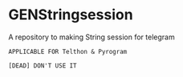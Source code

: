 # GENStringsession
A repository to making String session for telegram 

    APPLICABLE FOR Telthon & Pyrogram 
    
    [DEAD] DON'T USE IT 
